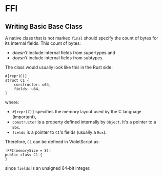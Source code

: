 # FFI

## Writing Basic Base Class

A native class that is not marked `final` should specify the count of bytes for its internal fields. This count of bytes:

- _doesn't_ include internal fields from supertypes and
- _doesn't_ include internal fields from subtypes.

The class would usually look like this in the Rust side:

```
#[repr(C)]
struct C1 {
    constructor: u64,
    fields: u64,
}
```

where:

- `#[repr(C)]` specifies the memory layout used by the C language (important),
- `constructor` is a property defined internally by `Object`. It's a pointer to a `Box`.
- `fields` is a pointer to `C1`'s fields (usually a `Box`).

Therefore, `C1` can be defined in VioletScript as:

```
[FFI(memorySize = 8)]
public class C1 {
}
```

since `fields` is an unsigned 64-bit integer.